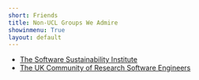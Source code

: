 ```yaml
---
short: Friends
title: Non-UCL Groups We Admire 
showinmenu: True
layout: default
---
```


* [The Software Sustainability Institute](http://software.ac.uk)
* [The UK Community of Research Software Engineers](http://www.rse.ac.uk)
